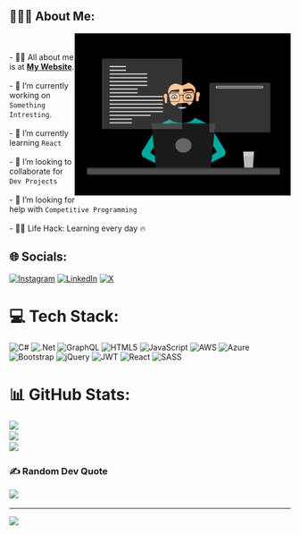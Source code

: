 ## 👨🏻‍💻 About Me:

<img  src="./thoughtworks-gif_dribbble.gif" height="290px" align="right" />

<br><br>- 🙋‍♂️ All about me is at **[My Website](https://sebinsaji.vercel.app/)**.<br><br>- 🔭 I’m currently working on `Something Intresting`.<br><br>- 🌱 I’m currently learning `React`<br><br>- 👯 I’m looking to collaborate for `Dev Projects`<br><br>- 🤔 I’m looking for help with `Competitive Programming`<br><br>- 👨‍💻 Life Hack: Learning every day :fire:


## 🌐 Socials:
[![Instagram](https://img.shields.io/badge/Instagram-%23E4405F.svg?logo=Instagram&logoColor=white)](https://www.instagram.com/_.zbn._/) [![LinkedIn](https://img.shields.io/badge/LinkedIn-%230077B5.svg?logo=linkedin&logoColor=white)](https://www.linkedin.com/in/sebinsaji/) [![X](https://img.shields.io/badge/X-black.svg?logo=X&logoColor=white)](https://x.com/__ZBN) 

# 💻 Tech Stack:
![C#](https://img.shields.io/badge/c%23-%23239120.svg?style=for-the-badge&logo=csharp&logoColor=white) ![.Net](https://img.shields.io/badge/.NET-5C2D91?style=for-the-badge&logo=.net&logoColor=white) ![GraphQL](https://img.shields.io/badge/-GraphQL-E10098?style=for-the-badge&logo=graphql&logoColor=white) ![HTML5](https://img.shields.io/badge/html5-%23E34F26.svg?style=for-the-badge&logo=html5&logoColor=white) ![JavaScript](https://img.shields.io/badge/javascript-%23323330.svg?style=for-the-badge&logo=javascript&logoColor=%23F7DF1E) ![AWS](https://img.shields.io/badge/AWS-%23FF9900.svg?style=for-the-badge&logo=amazon-aws&logoColor=white) ![Azure](https://img.shields.io/badge/azure-%230072C6.svg?style=for-the-badge&logo=microsoftazure&logoColor=white) ![Bootstrap](https://img.shields.io/badge/bootstrap-%238511FA.svg?style=for-the-badge&logo=bootstrap&logoColor=white) ![jQuery](https://img.shields.io/badge/jquery-%230769AD.svg?style=for-the-badge&logo=jquery&logoColor=white) ![JWT](https://img.shields.io/badge/JWT-black?style=for-the-badge&logo=JSON%20web%20tokens) ![React](https://img.shields.io/badge/react-%2320232a.svg?style=for-the-badge&logo=react&logoColor=%2361DAFB) ![SASS](https://img.shields.io/badge/SASS-hotpink.svg?style=for-the-badge&logo=SASS&logoColor=white)
# 📊 GitHub Stats:
![](https://github-readme-stats.vercel.app/api?username=Code9x&theme=dark&hide_border=false&include_all_commits=false&count_private=false)<br/>
![](https://github-readme-streak-stats.herokuapp.com/?user=Code9x&theme=dark&hide_border=false)<br/>
![](https://github-readme-stats.vercel.app/api/top-langs/?username=Code9x&theme=dark&hide_border=false&include_all_commits=false&count_private=false&layout=compact)

### ✍️ Random Dev Quote
![](https://quotes-github-readme.vercel.app/api?type=horizontal&theme=tokyonight)

---
[![](https://visitcount.itsvg.in/api?id=Code9x&icon=0&color=0)](https://visitcount.itsvg.in)

<!-- Proudly created with GPRM ( https://gprm.itsvg.in ) -->
